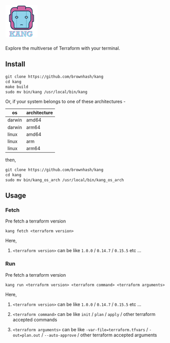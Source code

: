 # <img src="./docs/images/kang_logo.png" width="20%" height="20%" alt="Kang" title="Explore the multiverse of Terraform with your terminal">

Explore the multiverse of Terraform with your terminal.

## Install

```shell script
git clone https://github.com/brownhash/kang
cd kang
make build
sudo mv bin/kang /usr/local/bin/kang
```

Or, if your system belongs to one of these architectures -

| os | architecture |
|--- | -------------|
| darwin | amd64 |
| darwin | arm64 |
| linux | amd64 |
| linux | arm |
| linux | arm64 |

then,

```shell script
git clone https://github.com/brownhash/kang
cd kang
sudo mv bin/kang_os_arch /usr/local/bin/kang_os_arch
```

## Usage

### Fetch

Pre fetch a terraform version

```shell script
kang fetch <terraform version>
```

Here, 

1. `<terraform version>` can be like `1.0.0` / `0.14.7` / `0.15.5` etc ...

### Run

Pre fetch a terraform version

```shell script
kang run <terraform version> <terraform command> <terraform arguments>
```

Here,

1. `<terraform version>` can be like `1.0.0` / `0.14.7` / `0.15.5` etc ...

2. `<terraform command>` can be like `init` / `plan` / `apply` / other terraform accepted commands

3. `<terraform arguments>` can be like `-var-file=terraform.tfvars` / `-out=plan.out` / `--auto-approve` / other terraform accepted arguments
